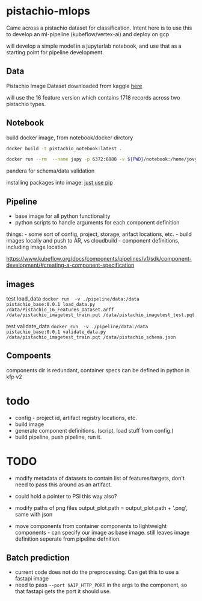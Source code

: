 # pistachio-mlops

Came across a pistachio dataset for classification. Intent here is to use this to develop an ml-pipeline (kubeflow/vertex-ai) and deploy on gcp

will develop a simple model in a jupyterlab notebook, and use that as a starting point for pipeline development.

## Data
Pistachio Image Dataset downloaded from kaggle [here](https://www.kaggle.com/datasets/muratkokludataset/pistachio-image-dataset)

will use the 16 feature version which contains 1718 records across two pistachio types.
## Notebook

build docker image, from notebook/docker dirctory
```bash
docker build -t pistachio_notebook:latest .
```

```bash
docker run --rm  --name jupy -p 6372:8888 -v ${PWD}/notebook:/home/jovyan/work/pistachio pistachio_notebook:latest
```

pandera for schema/data validation

installing packages into image:
[just use pip](https://jupyter-docker-stacks.readthedocs.io/en/latest/using/recipes.html#using-mamba-install-recommended-or-pip-install-in-a-child-docker-image)


## Pipeline
  - base image for all python functionality
  - python scripts to handle arguments for each component definition
  
  things:
    - some sort of config, project, storage, arifact locations, etc.
    - build images locally and push to AR, vs cloudbuild
    - component definitions, including image location

https://www.kubeflow.org/docs/components/pipelines/v1/sdk/component-development/#creating-a-component-specification

## images

test load_data
```docker run  -v ./pipeline/data:/data pistachio_base:0.0.1 load_data.py /data/Pistachio_16_Features_Dataset.arff /data/pistachio_imagetest_train.pqt /data/pistachio_imagetest_test.pqt```

test validate_data
```docker run  -v ./pipeline/data:/data pistachio_base:0.0.1 validate_data.py /data/pistachio_imagetest_train.pqt /data/pistachio_schema.json```

## Compoents

components dir is redundant, container specs can be defined in python in kfp v2


# todo
 - config - project id, artifact registry locations, etc.
 - build image
 - generate component definitions. (script, load stuff from config.)
 - build pipeline, push pipeline, run it.


<!-- https://stackoverflow.com/questions/68348026/run-id-in-kubeflow-pipelines-on-vertex-ai
dsl.PIPELINE_JOB_ID_PLACEHOLDER

https://github.com/GoogleCloudPlatform/professional-services/blob/main/examples/vertex_pipeline/components/component_base/src/train.py -->

# TODO
 - modify metadata of datasets to contain list of features/targets, don't need to pass this around as an artifact.
  - could hold a pointer to PSI this way also?
 - modify paths of png files output_plot.path = output_plot.path + '.png', same with json

- move components from container components to lightweight components - can specify our image as base image. still leaves image definition seperate from pipeline defnition.


## Batch prediction
  - current code does not do the preprocessing. Can get this to use a fastapi image
  - need to pass `--port $AIP_HTTP_PORT` in the args to the component, so that fastapi gets the port it should use.

  

